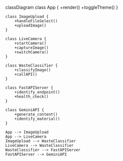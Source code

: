 classDiagram
    class App {
        +render()
        +toggleTheme()
    }
    
    class ImageUpload {
        +handleFileSelect()
        +uploadImage()
    }
    
    class LiveCamera {
        +startCamera()
        +captureImage()
        +switchCamera()
    }
    
    class WasteClassifier {
        +classifyImage()
        +callAPI()
    }
    
    class FastAPIServer {
        +identify_endpoint()
        +health_check()
    }
    
    class GeminiAPI {
        +generate_content()
        +identify_material()
    }
    
    App --> ImageUpload
    App --> LiveCamera
    ImageUpload --> WasteClassifier
    LiveCamera --> WasteClassifier
    WasteClassifier --> FastAPIServer
    FastAPIServer --> GeminiAPI
